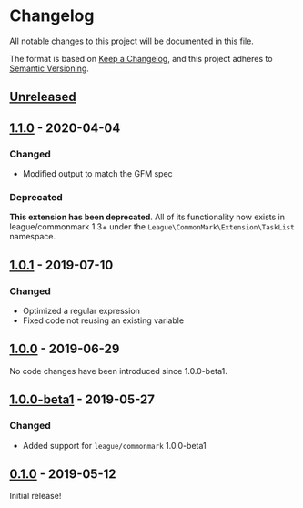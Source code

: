 # Changelog

All notable changes to this project will be documented in this file.

The format is based on [Keep a Changelog](https://keepachangelog.com/en/1.0.0/),
and this project adheres to [Semantic Versioning](https://semver.org/spec/v2.0.0.html).

## [Unreleased][unreleased]

## [1.1.0] - 2020-04-04

### Changed

 - Modified output to match the GFM spec

### Deprecated

**This extension has been deprecated**.  All of its functionality now exists in league/commonmark 1.3+ under the `League\CommonMark\Extension\TaskList` namespace.

## [1.0.1] - 2019-07-10

### Changed

 - Optimized a regular expression
 - Fixed code not reusing an existing variable

## [1.0.0] - 2019-06-29

No code changes have been introduced since 1.0.0-beta1.

## [1.0.0-beta1] - 2019-05-27

### Changed

 - Added support for `league/commonmark` 1.0.0-beta1

## [0.1.0] - 2019-05-12

Initial release!

[unreleased]: https://github.com/thephpleague/commonmark-ext-task-list/compare/v1.1.0...HEAD
[1.1.0]: https://github.com/thephpleague/commonmark-ext-task-list/compare/v1.0.1...v1.1.0
[1.0.1]: https://github.com/thephpleague/commonmark-ext-task-list/compare/v1.0.0...v1.0.1
[1.0.0]: https://github.com/thephpleague/commonmark-ext-task-list/compare/v1.0.0-beta1...v1.0.0
[1.0.0-beta1]: https://github.com/thephpleague/commonmark-ext-task-list/compare/v0.1.0...v1.0.0-beta1
[0.1.0]: https://github.com/thephpleague/commonmark-ext-task-list/commits/v0.1.0
